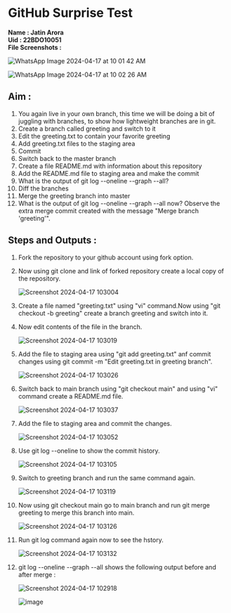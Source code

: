 # GitHub Surprise Test  

**Name : Jatin Arora**  
**Uid : 22BDO10051**    
**File Screenshots :**    

![WhatsApp Image 2024-04-17 at 10 01 42 AM](https://github.com/Jatin048/22CSH-293-Group1-ST/assets/114685074/895d84c3-f050-49b2-a878-b706476658ff)  

![WhatsApp Image 2024-04-17 at 10 02 26 AM](https://github.com/Jatin048/22CSH-293-Group1-ST/assets/114685074/2f096147-6de7-43d4-b1ab-1b066e8079df)


## Aim :  
1. You again live in your own branch, this time we will be doing a bit of juggling with branches, to show how lightweight branches are in git.
1.	Create a branch called greeting and switch to it
2.	Edit the greeting.txt to contain your favorite greeting
3.	Add greeting.txt files to the staging area
4.	Commit
5.	Switch back to the master branch
6.	Create a file README.md with information about this repository
7.	Add the README.md file to staging area and make the commit
8.	What is the output of git log --oneline --graph --all?
9.	Diff the branches
10.	Merge the greeting branch into master
11.	What is the output of git log --oneline --graph --all now? Observe the extra merge commit created with the message "Merge branch 'greeting'".

## Steps and Outputs :  
1. Fork the repository to your github account using fork option.
2. Now using git clone and link of forked repository create a local copy of the repository.
   
    ![Screenshot 2024-04-17 103004](https://github.com/Jatin048/22CSH-293-Group1-ST/assets/114685074/6ae46597-970c-4653-a363-6772519a677d)
 
3. Create a file named "greeting.txt" using "vi" command.Now using "git checkout -b greeting" create a branch greeting and switch into it.
4. Now edit contents of the file in the branch.

   ![Screenshot 2024-04-17 103019](https://github.com/Jatin048/22CSH-293-Group1-ST/assets/114685074/9146a744-0fe5-4fb7-8ab5-27ac9b87f9d3)

5. Add the file to staging area using "git add greeting.txt" anf commit changes using git commit -m "Edit greeting.txt in greeting branch".

    ![Screenshot 2024-04-17 103026](https://github.com/Jatin048/22CSH-293-Group1-ST/assets/114685074/3c929657-9d40-42dd-8572-594cac840377)

6. Switch back to main branch using "git checkout main" and using "vi" command create a README.md file.

    ![Screenshot 2024-04-17 103037](https://github.com/Jatin048/22CSH-293-Group1-ST/assets/114685074/04db27bd-693a-4474-8f38-d4f1baaa894b)

7. Add the file to staging area and commit the changes.

    ![Screenshot 2024-04-17 103052](https://github.com/Jatin048/22CSH-293-Group1-ST/assets/114685074/790ca735-823f-49f2-b4b8-5e629cef80cf)

8. Use git log --oneline to show the commit history.

    ![Screenshot 2024-04-17 103105](https://github.com/Jatin048/22CSH-293-Group1-ST/assets/114685074/0d639a38-4b1d-4e5b-b4be-3ab8e1e034d7)

9. Switch to greeting branch and run the same command again.

    ![Screenshot 2024-04-17 103119](https://github.com/Jatin048/22CSH-293-Group1-ST/assets/114685074/f6f87a79-8a35-4271-9e4d-58c15881507a)

10. Now using git checkout main go to main branch and run git merge greeting to merge this branch into main.

    ![Screenshot 2024-04-17 103126](https://github.com/Jatin048/22CSH-293-Group1-ST/assets/114685074/56db4f99-5814-4ea8-81d7-bdf93d428cd6)

11. Run git log command again now to see the hstory.

    ![Screenshot 2024-04-17 103132](https://github.com/Jatin048/22CSH-293-Group1-ST/assets/114685074/3d47d962-603f-4c7b-a373-6a8099032661)

 12. git log --oneline --graph --all shows the following output before and after merge :

     ![Screenshot 2024-04-17 102918](https://github.com/Jatin048/22CSH-293-Group1-ST/assets/114685074/d6f08f8b-b9d3-4403-b716-e70f1f18100e)

     ![image](https://github.com/Jatin048/22CSH-293-Group1-ST/assets/114685074/cd5268e8-8b5f-40fe-946e-6feb4a009345)
